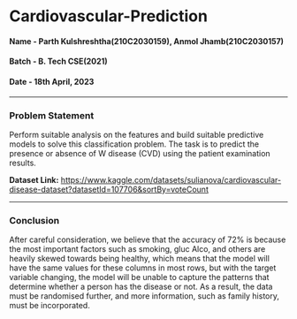# Cardiovascular-Prediction

#### Name - Parth Kulshreshtha(210C2030159), Anmol Jhamb(210C2030157)

#### Batch - B. Tech CSE(2021)

#### Date - 18th April, 2023

---

### **Problem Statement**

Perform suitable analysis on the features and build suitable predictive models to solve this classification problem. The task is to predict the presence or absence of W disease (CVD) using the patient examination results.<br>

**Dataset Link:**
https://www.kaggle.com/datasets/sulianova/cardiovascular-disease-dataset?datasetId=107706&sortBy=voteCount

---

### **Conclusion**

After careful consideration, we believe that the accuracy of 72% is because the most important factors such as smoking, gluc Alco, and others are heavily skewed towards being healthy, which means that the model will have the same values for these columns in most rows, but with the target variable changing, the model will be unable to capture the patterns that determine whether a person has the disease or not. As a result, the data must be randomised further, and more information, such as family history, must be incorporated.
